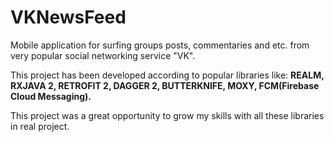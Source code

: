 # VKNewsFeed

Mobile application for surfing groups posts, commentaries and etc. from very popular social networking service "VK".

This project has been developed according to popular libraries like: **REALM, RXJAVA 2, RETROFIT 2, DAGGER 2, 
BUTTERKNIFE, MOXY, FCM(Firebase Cloud Messaging).**

This project was a great opportunity to grow my skills with all these libraries in real project.
